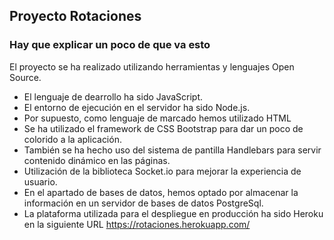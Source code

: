 ## Proyecto Rotaciones

### Hay que explicar un poco de que va esto

El proyecto se ha realizado utilizando herramientas y lenguajes Open Source.

- El lenguaje de dearrollo ha sido JavaScript.
- El entorno de ejecución en el servidor ha sido Node.js.
- Por supuesto, como lenguaje de marcado hemos utilizado HTML
- Se ha utilizado el framework de CSS Bootstrap para dar un poco de colorido a la aplicación.
- También se ha hecho uso del sistema de pantilla Handlebars para servir contenido dinámico en las páginas.
- Utilización de la biblioteca Socket.io para mejorar la experiencia de usuario.
- En el apartado de bases de datos, hemos optado por almacenar la información en un servidor de bases de datos PostgreSql.
- La plataforma utilizada para el despliegue en producción ha sido Heroku en la siguiente URL https://rotaciones.herokuapp.com/
